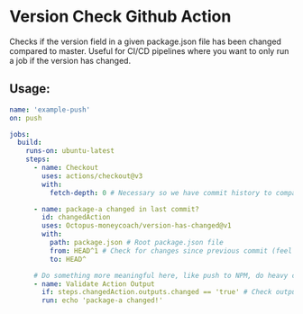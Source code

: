 # Version Check Github Action

Checks if the version field in a given package.json file has been changed compared to master. Useful for CI/CD pipelines where you want to only run a job if the version has changed.

## Usage:

```yaml
name: 'example-push'
on: push

jobs:
  build:
    runs-on: ubuntu-latest
    steps:
      - name: Checkout
        uses: actions/checkout@v3
        with:
          fetch-depth: 0 # Necessary so we have commit history to compare to

      - name: package-a changed in last commit?
        id: changedAction
        uses: Octopus-moneycoach/version-has-changed@v1
        with:
          path: package.json # Root package.json file
          from: HEAD^1 # Check for changes since previous commit (feel free to put a branch name instead in the form of origin/<branchName>)
          to: HEAD^

      # Do something more meaningful here, like push to NPM, do heavy computing, etc.
      - name: Validate Action Output
        if: steps.changedAction.outputs.changed == 'true' # Check output if it changed or not (returns a boolean)
        run: echo 'package-a changed!'
```
